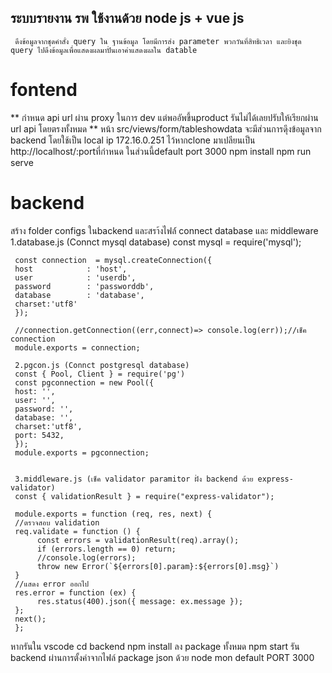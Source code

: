 ## ระบบรายงาน รพ ใช้งานด้วย node js + vue js 

     ดึงข้อมูลจากชุดคำสั่ง query ใน ฐานข้อมูล โดยมีการส่ง parameter พวกวันที่สิทธิเวลา และยิงชุด query ไปดึงข้อมูลเพื่อแสดงผลมาปั่นเอาค่าแสดงผลใน datable
  
  
# fontend
** กำหนด api url ผ่าน proxy ในการ dev แต่พออัพขึ้นproduct รันไม่ได้เลยปรับให้เรียกผ่าน url api โดยตรงทั้งหมด ** 
หน้า src/views/form/tableshowdata จะมีส่วนการดุึงข้อมูลจาก backend 
โดยใช้เป็น local ip 172.16.0.251 ไว้หากclone มาเปลียนเป็น http://localhost/:portที่กำหนด   ในส่วนนี้default port 3000
npm install
npm run serve
# backend
สร้าง folder configs ในbackend และสรา้งไฟล์์ connect database และ middleware
     1.database.js (Connct mysql database)
     const mysql = require('mysql');

     const connection  = mysql.createConnection({
     host            : 'host',
     user            : 'userdb',
     password        : 'passworddb',
     database        : 'database',
     charset:'utf8'
     });

     //connection.getConnection((err,connect)=> console.log(err));//เช็ค connection 
     module.exports = connection;

     2.pgcon.js (Connct postgresql database)
     const { Pool, Client } = require('pg')
     const pgconnection = new Pool({
     host: '',
     user: '',
     password: '',
     database: '',
     charset:'utf8',
     port: 5432,
     });
     module.exports = pgconnection;


     3.middleware.js (เช็ค validator paramitor ฝั่ง backend ด้วย express-validator)
     const { validationResult } = require("express-validator");

     module.exports = function (req, res, next) {
     //ตรวจสอบ validation
     req.validate = function () {
          const errors = validationResult(req).array();
          if (errors.length == 0) return;
          //console.log(errors);
          throw new Error(`${errors[0].param}:${errors[0].msg}`)
     }
     //แสดง error ออกไป
     res.error = function (ex) {
          res.status(400).json({ message: ex.message });
     };
     next();
     };

หากรันใน vscode 
cd backend
npm install ลง package ทั้งหมด
npm start  รัน backend ผ่านการตั้งค่าจากไฟล์ package json ด้วย node mon default PORT 3000

